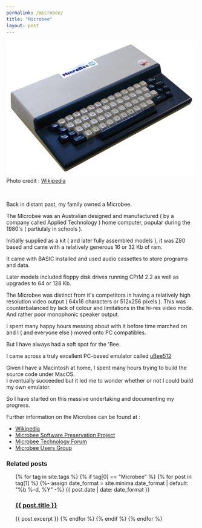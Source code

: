 ```yaml
---
permalink: /microbee/
title: "Microbee"
layout: post
---
```


![My first computer](/assets/images/Microbee32K_IC.png)
Photo credit : [Wikipedia](https://en.wikipedia.org/wiki/MicroBee "Wikipedia")

<br>

Back in distant past,  my family owned a Microbee. 

The Microbee was an Australian designed and manufactured ( by a company called Applied Technology ) home computer, popular during the 1980's
( partiulaly in schools ).

Initially supplied as a kit ( and later fully assembled models ),  it was Z80 based and came with a relatively generous 16 or 32 Kb of ram.

It came with BASIC installed and used audio cassettes to store programs and data. 

Later models included floppy disk drives running CP/M 2.2 as well as upgrades to 64 or 128 Kb.

The Microbee was distinct from it's competitors in having a relatively high resolution video output ( 64x16 characters or 512x256 pixels ).
This was counterbalanced by lack of colour and limitations in the hi-res video mode. 
And rather poor monophonic speaker output.
 
I spent many happy hours messing about with it before time marched on and I ( and everyone else ) moved onto PC compatibles.

But I have always had a soft spot for the 'Bee.

I came across a truly excellent PC-based emulator called [uBee512](https://www.microbee-mspp.org/repository/ "Microbee Software Preservation Project Repository")

Given I have a Macintosh at home,  I spent many hours trying to build the source code under MacOS.  
I eventually succeeded but it led me to wonder whether or not I could build my own emulator.

So I have started on this massive undertaking and documenting my progress.

Further information on the Microbee can be found at :

- [Wikipedia](https://en.wikipedia.org/wiki/MicroBee "Wikipedia")
- [Microbee Software Preservation Project](https://microbee-mspp.org/forum/index.php "Microbee Software Preservation Project")
- [Microbee Technology Forum](https://microbeetechnology.com.au/forum/ "Microbee Technology Forum")
- [Microbee Users Group](https://www.facebook.com/groups/100158753790849/ "Microbee Users Group")

### Related posts

<ul class="post-list">
{% for tag in site.tags %}
  {% if tag[0] == "Microbee" %}
     {% for post in tag[1] %}
        {%- assign date_format = site.minima.date_format | default: "%b %-d, %Y" -%}
        {{ post.date | date: date_format }}<br>
        <h3><a href="{{ post.url }}">{{ post.title }}</a></h3>
        {{ post.excerpt }}
     {% endfor %}
  {% endif %}
{% endfor %}
</ul>